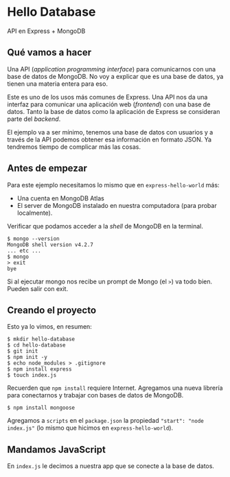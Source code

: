 # Hello Database

API en Express + MongoDB

## Qué vamos a hacer

Una API (_application programming interface_) para comunicarnos con una base de datos de MongoDB. No voy a explicar que es una base de datos, ya tienen una materia entera para eso.

Este es uno de los usos más comunes de Express. Una API nos da una interfaz para comunicar una aplicación web (_frontend_) con una base de datos. Tanto la base de datos como la aplicación de Express se consideran parte del _backend_.

El ejemplo va a ser mínimo, tenemos una base de datos con usuarios y a través de la API podemos obtener esa información en formato JSON. Ya tendremos tiempo de complicar más las cosas.

## Antes de empezar

Para este ejemplo necesitamos lo mismo que en `express-hello-world` más:

- Una cuenta en MongoDB Atlas
- El server de MongoDB instalado en nuestra computadora (para probar localmente).

Verificar que podamos acceder a la _shell_ de MongoDB en la terminal.

```
$ mongo --version
MongoDB shell version v4.2.7
... etc ...
$ mongo
> exit
bye
```

Si al ejecutar mongo nos recibe un prompt de Mongo (el `>`) va todo bien. Pueden salir con exit.

## Creando el proyecto

Esto ya lo vimos, en resumen:

```
$ mkdir hello-database
$ cd hello-database
$ git init
$ npm init -y
$ echo node_modules > .gitignore
$ npm install express
$ touch index.js
```

Recuerden que `npm install` requiere Internet. Agregamos una nueva librería para conectarnos y trabajar con bases de datos de MongoDB.

```
$ npm install mongoose
```

Agregamos a `scripts` en el `package.json` la propiedad `"start": "node index.js"` (lo mismo que hicimos en `express-hello-world`).

## Mandamos JavaScript

En `index.js` le decimos a nuestra app que se conecte a la base de datos.
